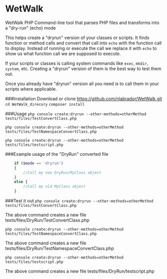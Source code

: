 # WetWalk
WetWalk PHP Command-line tool that parses PHP files and transforms into a "dry-run" (echo) mode

This helps create a "dryrun" version of your classes or scripts. It finds function or method calls and convert that call into `echo` with the function call to display. Instead of running or execute the call we replace it with `echo` to show us what function call we are supposed to execute.

If your scripts or classes is calling system commands like `exec`, `mkdir`, `system`, etc. Creating a "dryrun" version of them is the best way to test them out.

Once you already have "dryrun" version all you need is to call them in your scripts where applicable.

###Installation
Download or clone https://github.com/nlabrador/WetWalk.git
`cd WetWalk_direcory`
`composer install`

###Usage
`php console create:dryrun --other-methods=otherMethod tests/files/TestConvertClass.php`

`php console create:dryrun --other-methods=otherMethod tests/files/TestNamespaceConvertClass.php`

`php console create:dryrun --other-methods=otherMethod tests/files/testscript.php`

###Example usage of the "DryRun" converted file
```php
    if ($mode == 'dryrun')
    {
        //Call my new DryRun/MyClass object
    }
    else {
        //Call my old MyClass object 
    }
```

###Test it out
`php console create:dryrun --other-methods=otherMethod tests/files/TestConvertClass.php`

The above command creates a new file tests/files/DryRun/TestConvertClass.php

`php console create:dryrun --other-methods=otherMethod tests/files/TestNamespaceConvertClass.php`

The above command creates a new file tests/files/DryRun/TestNamespaceConvertClass.php

`php console create:dryrun --other-methods=otherMethod tests/files/testscript.php`

The above command creates a new file tests/files/DryRun/testscript.php
